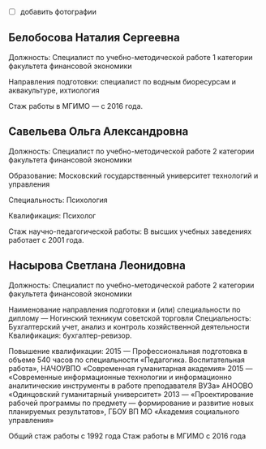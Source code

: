 - [ ] добавить фотографии 	

## Белобосова Наталия Сергеевна

Должность: Специалист по учебно-методической работе 1 категории факультета финансовой экономики

Направления подготовки: специалист по водным биоресурсам и аквакультуре, ихтиология

Стаж работы в МГИМО — с 2016 года.

	

## Савельева Ольга Александровна

Должность: Специалист по учебно-методической работе 2 категории факультета финансовой экономики

Образование: Московский государственный университет технологий и управления

Специальность: Психология

Квалификация: Психолог

Стаж научно-педагогической работы: В высших учебных заведениях работает с 2001 года.

	

## Насырова Светлана Леонидовна

Должность: Специалист по учебно-методической работе 2 категории факультета финансовой экономики

Наименование направления подготовки и (или) специальности по диплому — Ногинский техникум советской торговли
Специальность: Бухгалтерский учет, анализ и контроль хозяйственной деятельности
Квалификация: бухгалтер-ревизор.

Повышение квалификации:
2015 — Профессиональная подготовка в объеме 540 часов по специальности «Педагогика. Воспитательная работа», НАЧОУВПО «Современная гуманитарная академия»
2015 — «Современные информационные технологии и информационно аналитические инструменты в работе преподавателя ВУЗа» АНООВО «Одинцовский гуманитарный университет»
2013 — «Проектирование рабочей программы по предмету — формирование и развитие новых планируемых результатов», ГБОУ ВП МО «Академия социального управления»

Общий стаж работы с 1992 года
Стаж работы в МГИМО с 2016 года
